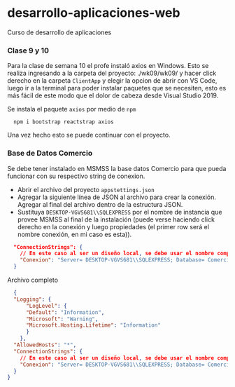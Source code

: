 # desarrollo-aplicaciones-web
Curso de desarrollo de aplicaciones

### Clase 9 y 10
Para la clase de semana 10 el profe instaló axios en Windows. Esto se realiza ingresando a la carpeta del proyecto: ./wk09/wk09/ y hacer click derecho en la carpeta `ClientApp` y elegir la opcion de abrir con VS Code, luego ir a la terminal para poder instalar paquetes que se necesiten, esto es más fácil de este modo que el dolor de cabeza desde Visual Studio 2019.

Se instala el paquete `axios` por medio de `npm`

```console
  npm i bootstrap reactstrap axios
```

Una vez hecho esto se puede continuar con el proyecto.

### Base de Datos Comercio
Se debe tener instalado en MSMSS la base datos Comercio para que pueda funcionar con su respectivo string de conexion.
 - Abrir el archivo del proyecto `appstettings.json`
 - Agregar la siguiente línea de JSON al archivo para crear la conexión. Agregar al final del archivo dentro de la estructura JSON.
 - Sustituya `DESKTOP-VGVS681\\SQLEXPRESS` por el nombre de instancia que provee MSMSS al final de la instalación (puede verse haciendo click derecho en la conexión y luego propiedades (el primer row será el nombre conexión, en mi caso es esta)).

```json
  "ConnectionStrings": {
    // En este caso al ser un diseño local, se debe usar el nombre completo del servidor local y no usar "localhost"
    "Conexion": "Server= DESKTOP-VGVS681\\SQLEXPRESS; Database= Comercio; Integrated Security = SSPI;"
  }
```

Archivo completo

```json
  {
  "Logging": {
      "LogLevel": {
      "Default": "Information",
      "Microsoft": "Warning",
      "Microsoft.Hosting.Lifetime": "Information"
      }
    },
  "AllowedHosts": "*",
  "ConnectionStrings": {
    // En este caso al ser un diseño local, se debe usar el nombre completo del servidor local y no usar "localhost"
    "Conexion": "Server= DESKTOP-VGVS681\\SQLEXPRESS; Database= Comercio; Integrated Security = SSPI;"
  }
}
```
